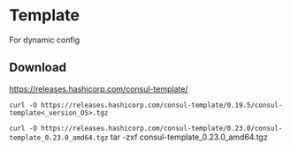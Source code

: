 # Template
For dynamic config 

## Download 

https://releases.hashicorp.com/consul-template/ 

`curl -O https://releases.hashicorp.com/consul-template/0.19.5/consul-template<_version_OS>.tgz`

`curl -O https://releases.hashicorp.com/consul-template/0.23.0/consul-template_0.23.0_amd64.tgz`
tar -zxf consul-template_0.23.0_amd64.tgz